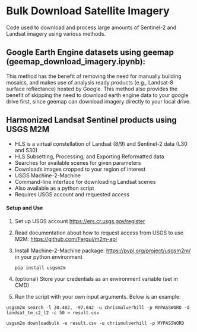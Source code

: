 # Bulk Download Satellite Imagery
Code used to download and process large amounts of Sentinel-2 and Landsat imagery using various methods.

## Google Earth Engine datasets using geemap (geemap_download_imagery.ipynb): 
This method has the benefit of removing the need for manually building mosaics, and makes use of analysis ready products (e.g., Landsat-8 surface reflectance) hosted by Google. This method also provides the benefit of skipping the need to download earth engine data to your google drive first, since geemap can download imagery directly to your local drive.

## Harmonized Landsat Sentinel products using USGS M2M
- HLS is a virtual constellation of Landsat (8/9) and Sentinel-2 data (L30 and S30)
- HLS Subsetting, Processing, and Exporting Reformatted data 
- Searches for available scenes for given parameters
- Downloads images cropped to your region of interest
- USGS Machine-2-Machine
- Command-line interface for downloading Landsat scenes
- Also available as a python script
- Requires USGS account and requested access

#### Setup and Use

1. Set up USGS account https://ers.cr.usgs.gov/register

2. Read documentation about how to request access from USGS to use M2M: https://github.com/Fergui/m2m-api

3. Install Machine-2-Machine package: https://pypi.org/project/usgsm2m/ in your python environment

    ```pip install usgsm2m```

4. (optional) Store your credentials as an environment variable (set in CMD)

5. Run the script with your own input arguments. Below is an example:

```usgsm2m search -l 30.482, -97.842 -u chrismulverhill -p MYPASSWORD -d landsat_tm_c2_l2 -c 50 > result.csv```

```usgsm2m downloadbulk -e result.csv -u chrismulverhill -p MYPASSWORD```


